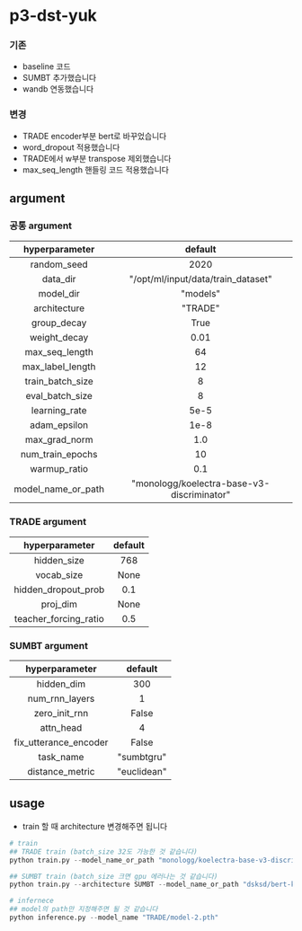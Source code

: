 # p3-dst-yuk
### 기존
- baseline 코드
- SUMBT 추가했습니다
- wandb 연동했습니다
### 변경
- TRADE encoder부분 bert로 바꾸었습니다
- word_dropout 적용했습니다
- TRADE에서 w부분 transpose 제외했습니다
- max_seq_length 핸들링 코드 적용했습니다


## argument

### 공통 argument

hyperparameter|default| 
|:---:|:---:|
|random_seed|2020|
|data_dir|"/opt/ml/input/data/train_dataset"|
|model_dir|"models"|
|architecture|"TRADE"|
|group_decay|True|
|weight_decay|0.01|
|max_seq_length|64|
|max_label_length|12|
|train_batch_size|8|
|eval_batch_size|8|
|learning_rate|5e-5|
|adam_epsilon|1e-8|
|max_grad_norm|1.0|
|num_train_epochs|10|
|warmup_ratio|0.1|
|model_name_or_path|"monologg/koelectra-base-v3-discriminator"|

### TRADE argument

hyperparameter|default| 
|:---:|:---:|
|hidden_size|768|
|vocab_size|None|
|hidden_dropout_prob|0.1|
|proj_dim|None|
|teacher_forcing_ratio|0.5|

### SUMBT argument

hyperparameter|default|
|:---:|:---:|
|hidden_dim|300|
|num_rnn_layers|1|
|zero_init_rnn|False|
|attn_head|4|
|fix_utterance_encoder|False|
|task_name|"sumbtgru"|
|distance_metric|"euclidean"|

## usage
- train 할 때 architecture 변경해주면 됩니다
```python
# train
## TRADE train (batch_size 32도 가능한 것 같습니다)
python train.py --model_name_or_path "monologg/koelectra-base-v3-discriminator"

## SUMBT train (batch_size 크면 gpu 에러나는 것 같습니다)
python train.py --architecture SUMBT --model_name_or_path "dsksd/bert-ko-small-minimal"

# infernece
## model의 path만 지정해주면 될 것 같습니다
python inference.py --model_name "TRADE/model-2.pth"

```
